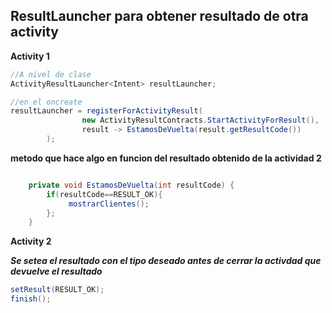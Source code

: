 ## ResultLauncher para obtener resultado de otra activity

**Activity 1**

```java
//A nivel de clase 
ActivityResultLauncher<Intent> resultLauncher;

//en el oncreate 
resultLauncher = registerForActivityResult(
                new ActivityResultContracts.StartActivityForResult(),
                result -> EstamosDeVuelta(result.getResultCode())
        );
```

**metodo que hace algo en funcion del resultado obtenido de la actividad 2**

```java

    private void EstamosDeVuelta(int resultCode) {
        if(resultCode==RESULT_OK){
             mostrarClientes(); 
        };
    }
```

**Activity 2**

***Se setea el resultado con el tipo deseado antes de cerrar la activdad que devuelve el resultado***

```java 
setResult(RESULT_OK);
finish();
```